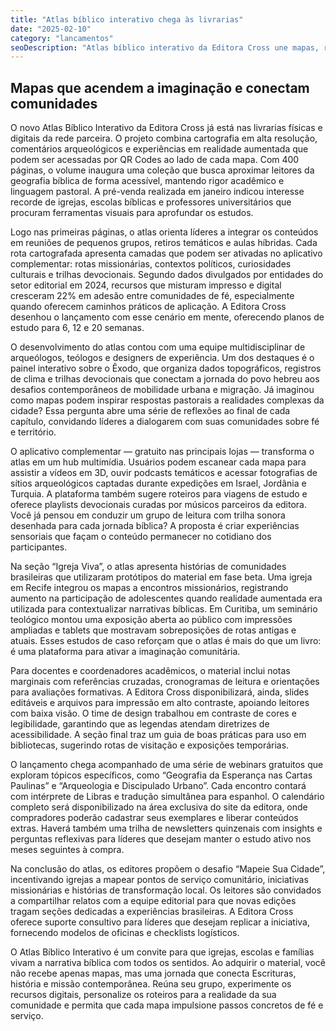 ```yaml
---
title: "Atlas bíblico interativo chega às livrarias"
date: "2025-02-10"
category: "lancamentos"
seoDescription: "Atlas bíblico interativo da Editora Cross une mapas, realidade aumentada e roteiros devocionais para pequenos grupos e líderes."
---
```


## Mapas que acendem a imaginação e conectam comunidades

O novo Atlas Bíblico Interativo da Editora Cross já está nas livrarias físicas e digitais da rede parceira. O projeto combina cartografia em alta resolução, comentários arqueológicos e experiências em realidade aumentada que podem ser acessadas por QR Codes ao lado de cada mapa. Com 400 páginas, o volume inaugura uma coleção que busca aproximar leitores da geografia bíblica de forma acessível, mantendo rigor acadêmico e linguagem pastoral. A pré-venda realizada em janeiro indicou interesse recorde de igrejas, escolas bíblicas e professores universitários que procuram ferramentas visuais para aprofundar os estudos.

Logo nas primeiras páginas, o atlas orienta líderes a integrar os conteúdos em reuniões de pequenos grupos, retiros temáticos e aulas híbridas. Cada rota cartografada apresenta camadas que podem ser ativadas no aplicativo complementar: rotas missionárias, contextos políticos, curiosidades culturais e trilhas devocionais. Segundo dados divulgados por entidades do setor editorial em 2024, recursos que misturam impresso e digital cresceram 22% em adesão entre comunidades de fé, especialmente quando oferecem caminhos práticos de aplicação. A Editora Cross desenhou o lançamento com esse cenário em mente, oferecendo planos de estudo para 6, 12 e 20 semanas.

O desenvolvimento do atlas contou com uma equipe multidisciplinar de arqueólogos, teólogos e designers de experiência. Um dos destaques é o painel interativo sobre o Êxodo, que organiza dados topográficos, registros de clima e trilhas devocionais que conectam a jornada do povo hebreu aos desafios contemporâneos de mobilidade urbana e migração. Já imaginou como mapas podem inspirar respostas pastorais a realidades complexas da cidade? Essa pergunta abre uma série de reflexões ao final de cada capítulo, convidando líderes a dialogarem com suas comunidades sobre fé e território.

O aplicativo complementar — gratuito nas principais lojas — transforma o atlas em um hub multimídia. Usuários podem escanear cada mapa para assistir a vídeos em 3D, ouvir podcasts temáticos e acessar fotografias de sítios arqueológicos captadas durante expedições em Israel, Jordânia e Turquia. A plataforma também sugere roteiros para viagens de estudo e oferece playlists devocionais curadas por músicos parceiros da editora. Você já pensou em conduzir um grupo de leitura com trilha sonora desenhada para cada jornada bíblica? A proposta é criar experiências sensoriais que façam o conteúdo permanecer no cotidiano dos participantes.

Na seção “Igreja Viva”, o atlas apresenta histórias de comunidades brasileiras que utilizaram protótipos do material em fase beta. Uma igreja em Recife integrou os mapas a encontros missionários, registrando aumento na participação de adolescentes quando realidade aumentada era utilizada para contextualizar narrativas bíblicas. Em Curitiba, um seminário teológico montou uma exposição aberta ao público com impressões ampliadas e tablets que mostravam sobreposições de rotas antigas e atuais. Esses estudos de caso reforçam que o atlas é mais do que um livro: é uma plataforma para ativar a imaginação comunitária.

Para docentes e coordenadores acadêmicos, o material inclui notas marginais com referências cruzadas, cronogramas de leitura e orientações para avaliações formativas. A Editora Cross disponibilizará, ainda, slides editáveis e arquivos para impressão em alto contraste, apoiando leitores com baixa visão. O time de design trabalhou em contraste de cores e legibilidade, garantindo que as legendas atendam diretrizes de acessibilidade. A seção final traz um guia de boas práticas para uso em bibliotecas, sugerindo rotas de visitação e exposições temporárias.

O lançamento chega acompanhado de uma série de webinars gratuitos que exploram tópicos específicos, como “Geografia da Esperança nas Cartas Paulinas” e “Arqueologia e Discipulado Urbano”. Cada encontro contará com intérprete de Libras e tradução simultânea para espanhol. O calendário completo será disponibilizado na área exclusiva do site da editora, onde compradores poderão cadastrar seus exemplares e liberar conteúdos extras. Haverá também uma trilha de newsletters quinzenais com insights e perguntas reflexivas para líderes que desejam manter o estudo ativo nos meses seguintes à compra.

Na conclusão do atlas, os editores propõem o desafio “Mapeie Sua Cidade”, incentivando igrejas a mapear pontos de serviço comunitário, iniciativas missionárias e histórias de transformação local. Os leitores são convidados a compartilhar relatos com a equipe editorial para que novas edições tragam seções dedicadas a experiências brasileiras. A Editora Cross oferece suporte consultivo para líderes que desejam replicar a iniciativa, fornecendo modelos de oficinas e checklists logísticos.

O Atlas Bíblico Interativo é um convite para que igrejas, escolas e famílias vivam a narrativa bíblica com todos os sentidos. Ao adquirir o material, você não recebe apenas mapas, mas uma jornada que conecta Escrituras, história e missão contemporânea. Reúna seu grupo, experimente os recursos digitais, personalize os roteiros para a realidade da sua comunidade e permita que cada mapa impulsione passos concretos de fé e serviço.
